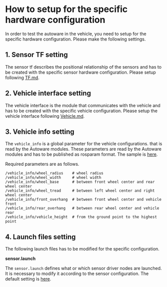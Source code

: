 # How to setup for the specific hardware configuration


In order to test the autoware in the vehicle, you need to setup for the specific hardware configuration. Please make the following settings.

## 1. Sensor TF setting

The sensor tf describes the positional relationship of the sensors and has to be created with the specific sensor hardware configuration. Please setup following [TF.md](https://github.com/tier4/AutowareArchitectureProposal/blob/master/design/TF.md). 

## 2. Vehicle interface setting
The vehicle interface is the module that communicates with the vehicle and has to be created with the specific vehicle configuration. Please setup the vehicle interface following [Vehicle.md](https://github.com/tier4/AutowareArchitectureProposal/blob/master/design/Vehicle/Vehicle.md).

## 3. Vehicle info setting

The `vehicle_info` is a global parameter for the vehicle configurations. that is read by the Autoware modules. These parameters are read by the Autoware modules and has to be published as rosparam format. The sample is [here](https://github.com/tier4/AutowareArchitectureProposal/blob/master/src/vehicle/vehicle_description/vehicle_body_description/lexus_description/config/vehicle_info.yaml).

Required parameters are as follows.
```
/vehicle_info/wheel_radius    # wheel radius
/vehicle_info/wheel_width     # wheel width
/vehicle_info/wheel_base      # between front wheel center and rear wheel center
/vehicle_info/wheel_tread     # between left wheel center and right wheel center
/vehicle_info/front_overhang  # between front wheel center and vehicle front
/vehicle_info/rear_overhang   # between rear wheel center and vehicle rear 
/vehicle_info/vehicle_height  # from the ground point to the highest point
```

## 4. Launch files setting

The following launch files has to be modified for the specific configuration.

**sensor.launch**

The `sensor.launch` defines what or which sensor driver nodes are launched. It is necessary to modify it according to the sensor configuration. The default setting is [here](https://github.com/tier4/AutowareArchitectureProposal/blob/master/src/launcher/sensing_launch/launch/sensing.launch).

<!-- **vehicle.launch**

The `vehicle.launch` starts up the sensor TF or vehicle configs / interface described above. Please modify this file according to your setup. The default setting is [here](). -->